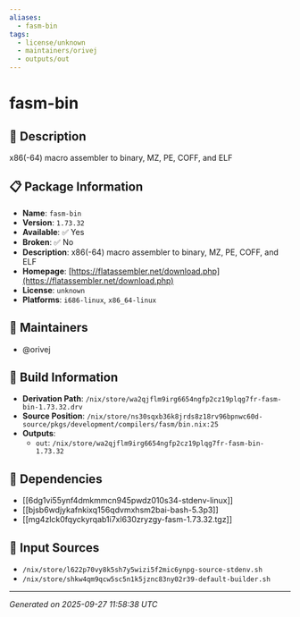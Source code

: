 ```yaml
---
aliases:
  - fasm-bin
tags:
  - license/unknown
  - maintainers/orivej
  - outputs/out
---
```


# fasm-bin

## 📝 Description

x86(-64) macro assembler to binary, MZ, PE, COFF, and ELF

## 📋 Package Information

- **Name**: `fasm-bin`
- **Version**: `1.73.32`
- **Available**: ✅ Yes
- **Broken**: ✅ No
- **Description**: x86(-64) macro assembler to binary, MZ, PE, COFF, and ELF
- **Homepage**: [https://flatassembler.net/download.php](https://flatassembler.net/download.php)
- **License**: `unknown`
- **Platforms**: `i686-linux`, `x86_64-linux`
## 👥 Maintainers

- @orivej


## 🔧 Build Information

- **Derivation Path**: `/nix/store/wa2qjflm9irg6654ngfp2cz19plqg7fr-fasm-bin-1.73.32.drv`
- **Source Position**: `/nix/store/ns30sqxb36k8jrds8z18rv96bpnwc60d-source/pkgs/development/compilers/fasm/bin.nix:25`
- **Outputs**:
  - `out`:  `/nix/store/wa2qjflm9irg6654ngfp2cz19plqg7fr-fasm-bin-1.73.32`

## 🔗 Dependencies

- [[6dg1vi55ynf4dmkmmcn945pwdz010s34-stdenv-linux]]
- [[bjsb6wdjykafnkixq156qdvmxhsm2bai-bash-5.3p3]]
- [[mg4zlck0fqyckyrqab1i7xl630zryzgy-fasm-1.73.32.tgz]]

## 📁 Input Sources

- `/nix/store/l622p70vy8k5sh7y5wizi5f2mic6ynpg-source-stdenv.sh`
- `/nix/store/shkw4qm9qcw5sc5n1k5jznc83ny02r39-default-builder.sh`

---
*Generated on 2025-09-27 11:58:38 UTC*
